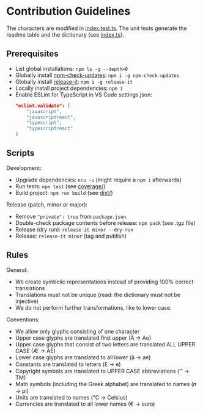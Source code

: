 # Contribution Guidelines

The characters are modified in [index.test.ts](./src/index.test.ts). The unit tests generate the readme table and the dictionary (see [index.ts](./src/index.ts)).

## Prerequisites

* List global installations: `npm ls -g --depth=0`
* Globally install [npm-check-updates](https://github.com/tjunnone/npm-check-updates): `npm i -g npm-check-updates`
* Globally install [release-it](https://github.com/release-it/release-it): `npm i -g release-it`
* Locally install project dependencies: `npm i`
* Enable ESLint for TypeScript in VS Code settings.json:
    ```json
    "eslint.validate": [
        "javascript",
        "javascriptreact",
        "typescript",
        "typescriptreact"
    ]
    ```

## Scripts

Development:

* Upgrade dependencies: `ncu -u` (might require a `npm i` afterwards)
* Run tests: `npm test` (see [coverage/](./coverage/lcov-report/index.ts.html))
* Build project: `npm run build` (see [dist/](./dist/))

Release (patch, minor or major):

* Remove `"private": true` from `package.json`.
* Double-check package contents before release: `npm pack` (see .tgz file)
* Release (dry run): `release-it minor --dry-run`
* Release: `release-it minor` (tag and publish)

## Rules

General:

* We create symbolic representations instead of providing 100% correct translations
* Translations must not be unique (read: the dictionary must not be injective)
* We do not perform further transformations, like to lower case.

Conventions:

* We allow only glyphs consisting of one character
* Upper case glyphs are translated first upper (Ä → Ae)
* Upper case glyphs that consist of two letters are translated ALL UPPER CASE (Æ → AE)
* Lower case glyphs are translated to all lower (ä → ae)
* Constants are translated to letters (ℇ → e)
* Copyright symbols are translated to UPPER CASE abbreviations (™ → TM)
* Math symbols (including the Greek alphabet) are translated to names (𝜋 → pi)
* Units are translated to names (℃ → Celsius)
* Currencies are translated to all lower names (€ → euro)
